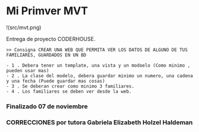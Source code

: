# Mi Primver MVT

!(src/mvt.png)


Entrega de proyecto CODERHOUSE.


```
>> Consigna CREAR UNA WEB QUE PERMITA VER LOS DATOS DE ALGUNO DE TUS FAMILIARES, GUARDADOS EN UN BD

- 1 . Debera tener un template, una vista y un modoelo (Como minimo , pueden usar mas)
- 2 . La clase del modelo, debera guardar minimo un numero, una cadena y una fecha (Puede guardar mas cosas)
- 3 . Se deberan crear como minimo 3 familiares.
- 4 . Los familiares se deben ver desde la web.
```

### Finalizado 07 de noviembre





### CORRECCIONES por tutora **Gabriela Elizabeth Holzel Haldeman**


